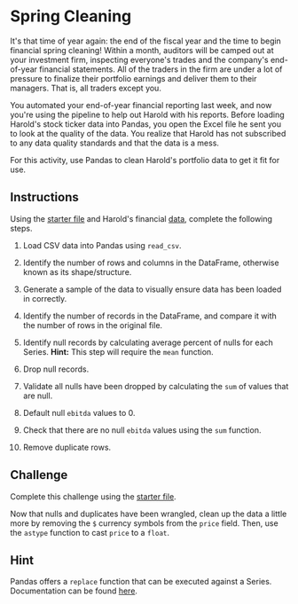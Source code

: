 # Spring Cleaning

It's that time of year again: the end of the fiscal year and the time to begin financial spring cleaning! Within a month, auditors will be camped out at your investment firm, inspecting everyone's trades and the company's end-of-year financial statements. All of the traders in the firm are under a lot of pressure to finalize their portfolio earnings and deliver them to their managers. That is, all traders except you.

You automated your end-of-year financial reporting last week, and now you're using the pipeline to help out Harold with his reports. Before loading Harold's stock ticker data into Pandas, you open the Excel file he sent you to look at the quality of the data. You realize that Harold has not subscribed to any data quality standards and that the data is a mess.

For this activity, use Pandas to clean Harold's portfolio data to get it fit for use.

## Instructions

Using the [starter file](Unsolved/Core/spring_cleaning.ipynb) and Harold's financial [data](Resources/stock_data.csv), complete the following steps.

1. Load CSV data into Pandas using `read_csv`.

2. Identify the number of rows and columns in the DataFrame, otherwise known as its shape/structure.

3. Generate a sample of the data to visually ensure data has been loaded in correctly.

4. Identify the number of records in the DataFrame, and compare it with the number of rows in the original file.

5. Identify null records by calculating average percent of nulls for each Series. **Hint:** This step will require the `mean` function.

6. Drop null records.

7. Validate all nulls have been dropped by calculating the `sum` of values that are null.

8. Default null `ebitda` values to 0.

9. Check that there are no null `ebitda` values using the `sum` function.

10. Remove duplicate rows.

## Challenge

Complete this challenge using the [starter file](Unsolved/Challenge/spring_cleaning.ipynb).

Now that nulls and duplicates have been wrangled, clean up the data a little more by removing the `$` currency symbols from the `price` field. Then, use the `astype` function to cast `price` to a `float`.

## Hint

Pandas offers a `replace` function that can be executed against a Series. Documentation can be found [here](https://pandas.pydata.org/pandas-docs/stable/reference/api/pandas.Series.replace.html).

